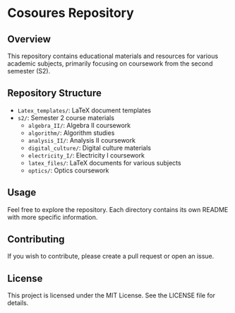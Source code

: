 # Cosoures Repository

## Overview
This repository contains educational materials and resources for various academic subjects, primarily focusing on coursework from the second semester (S2).

## Repository Structure
- `Latex_templates/`: LaTeX document templates
- `s2/`: Semester 2 course materials
  - `algebra_II/`: Algebra II coursework
  - `algorithm/`: Algorithm studies
  - `analysis_II/`: Analysis II coursework
  - `digital_culture/`: Digital culture materials
  - `electricity_I/`: Electricity I coursework
  - `latex_files/`: LaTeX documents for various subjects
  - `optics/`: Optics coursework

## Usage
Feel free to explore the repository. Each directory contains its own README with more specific information.

## Contributing
If you wish to contribute, please create a pull request or open an issue.

## License
This project is licensed under the MIT License. See the LICENSE file for details.
